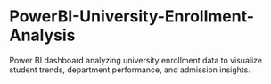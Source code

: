 # PowerBI-University-Enrollment-Analysis
Power BI dashboard analyzing university enrollment data to visualize student trends, department performance, and admission insights.

